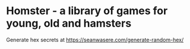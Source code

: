 # Homster - a library of games for young, old and hamsters

Generate hex secrets at https://seanwasere.com/generate-random-hex/